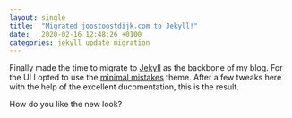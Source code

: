 ```yaml
---
layout: single
title:  "Migrated joostoostdijk.com to Jekyll!"
date:   2020-02-16 12:48:26 +0100
categories: jekyll update migration
---
```

  
Finally made the time to migrate to [Jekyll](https://jekyllrb.com/) as the backbone of my blog. For the UI I opted to use the [minimal mistakes](https://mmistakes.github.io/minimal-mistakes/) theme. After a few tweaks here with the help of the excellent ducomentation, this is the result.

How do you like the new look?
